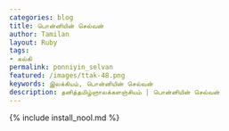 ```yaml
---    
categories: blog    
title: பொன்னியின் செல்வன்  
author: Tamilan  
layout: Ruby  
tags:  
- கல்கி
permalink: ponniyin_selvan  
featured: /images/ttak-48.png  
keywords: இலக்கியம், பொன்னியின் செல்வன்  
description: தனித்தமிழ்ஞாலக்களஞ்சியம் | பொன்னியின் செல்வன்  
--- 
```


{% include install_nool.md %}
  